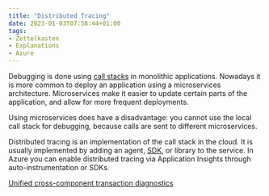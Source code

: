 ```yaml
---
title: "Distributed Tracing"
date: 2023-01-03T07:58:44+01:00
tags:
- Zettelkasten
- Explanations
- Azure
---
```

Debugging is done using [call stacks](/content/zet/call-stacks/) in monolithic applications. Nowadays it is more common to deploy an application using a microservices architecture. Microservices make it easier to update certain parts of the application, and allow for more frequent deployments.

Using microservices does have a disadvantage: you cannot use the local call stack for debugging, because calls are sent to different microservices. 

Distributed tracing is an implementation of the call stack in the cloud. It is usually implemented by adding an agent, [SDK](/content/zet/sdk/), or library to the service. In Azure you can enable distributed tracing via Application Insights through auto-instrumentation or SDKs.

[Unified cross-component transaction diagnostics](https://learn.microsoft.com/en-us/azure/azure-monitor/app/transaction-diagnostics)
